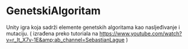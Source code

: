 # GenetskiAlgoritam
Unity igra koja sadrži elemente genetskih algoritama kao nasljeđivanje i mutaciju. ( izrađena preko tutoriala na https://www.youtube.com/watch?v=r_It_X7v-1E&amp;ab_channel=SebastianLague ) 

